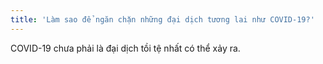 ```yaml
---
title: 'Làm sao để ngăn chặn những đại dịch tương lai như COVID-19?'
---
```


COVID-19 chưa phải là đại dịch tồi tệ nhất có thể xảy ra.
